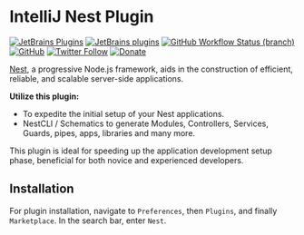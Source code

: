 # IntelliJ Nest Plugin

[![JetBrains Plugins](https://img.shields.io/jetbrains/plugin/v/18744-nest)](https://plugins.jetbrains.com/plugin/18744-nest)
[![JetBrains plugins](https://img.shields.io/jetbrains/plugin/d/18744-nest)](https://plugins.jetbrains.com/plugin/18744-nest/versions)
[![GitHub Workflow Status (branch)](https://img.shields.io/github/actions/workflow/status/nekofar/intellij-nestjs/build.yml?branch=master)](https://github.com/nekofar/intellij-nestjs/actions/workflows/build.yml)
[![GitHub](https://img.shields.io/github/license/nekofar/intellij-nestjs)](https://github.com/nekofar/intellij-nestjs/blob/master/LICENSE)
[![Twitter Follow](https://img.shields.io/badge/follow-%40nekofar-1DA1F2?logo=twitter&style=flat)](https://twitter.com/nekofar)
[![Donate](https://img.shields.io/badge/donate-nekofar.crypto-a2b9bc?logo=ko-fi&logoColor=white)](https://ud.me/nekofar.crypto)


<!-- Plugin description -->
[Nest](https://nestjs.com), a progressive Node.js framework, aids in the construction of efficient, reliable, and scalable server-side applications.

**Utilize this plugin:** 
- To expedite the initial setup of your Nest applications.
- NestCLI / Schematics to generate Modules, Controllers, Services, Guards, pipes, apps, libraries and many more.


This plugin is ideal for speeding up the application development setup phase, beneficial for both novice and experienced developers.
<!-- Plugin description end -->

## Installation

For plugin installation, navigate to `Preferences`, then `Plugins`, and finally `Marketplace`. In the search bar, enter `Nest`.
